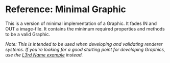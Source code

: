 # Reference: Minimal Graphic

This is a version of minimal implementation of a Graphic.
It fades IN and OUT a image-file.
It contains the minimum required properties and methods to be a valid Graphic.

_Note: This is intended to be used when developing and validating renderer systems._
_If you're looking for a good starting point for developing Graphics, use the [L3rd Name example](../l3rd-name/) instead._
